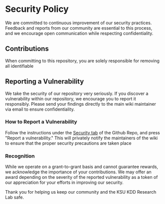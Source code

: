 # Security Policy

We are committed to continuous improvement of our security practices.
Feedback and reports from our community are essential to this process,
and we encourage open communication while respecting confidentiality.

## Contributions

When committing to this repository, you are solely responsible for
removing all identifiable 

## Reporting a Vulnerability

We take the security of our repository very seriously. If you discover a
vulnerability within our repository, we encourage you to report it 
responsibly. Please send your findings directly to the main wiki 
maintainer via email to ensure confidentiality.

### How to Report a Vulnerability

Follow the instructions under the [Security tab](https://github.com/kddresearch/KDD-Wiki-NextJS/security) 
of the Github Repo, and press "Report a vulnerability." This will 
privately notify the maintainers of the wiki to ensure that the proper 
security precautions are taken place

### Recognition

While we operate on a grant-to-grant basis and cannot guarantee rewards,
we acknowledge the importance of your contributions. We may offer an 
award depending on the severity of the reported vulnerability as a token
of our appreciation for your efforts in improving our security.

Thank you for helping us keep our community and the KSU KDD Research Lab
safe.
